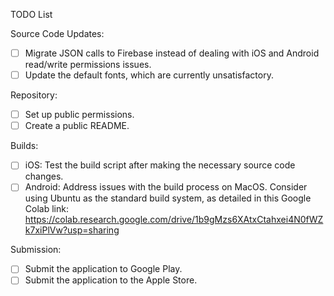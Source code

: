 TODO List

Source Code Updates:
- [ ] Migrate JSON calls to Firebase instead of dealing with iOS and Android read/write permissions issues.
- [ ] Update the default fonts, which are currently unsatisfactory.

Repository:
- [ ] Set up public permissions.
- [ ] Create a public README.

Builds:
- [ ] iOS: Test the build script after making the necessary source code changes.
- [ ] Android: Address issues with the build process on MacOS. Consider using Ubuntu as the standard build system, as detailed in this Google Colab link: https://colab.research.google.com/drive/1b9gMzs6XAtxCtahxei4N0fWZk7xiPlVw?usp=sharing

Submission:
- [ ] Submit the application to Google Play.
- [ ] Submit the application to the Apple Store.
